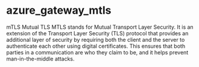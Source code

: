# azure_gateway_mtls
mTLS Mutual TLS 
MTLS stands for Mutual Transport Layer Security. It is an extension of the Transport Layer Security (TLS) protocol that provides an additional layer of security by requiring both the client and the server to authenticate each other using digital certificates. This ensures that both parties in a communication are who they claim to be, and it helps prevent man-in-the-middle attacks.

